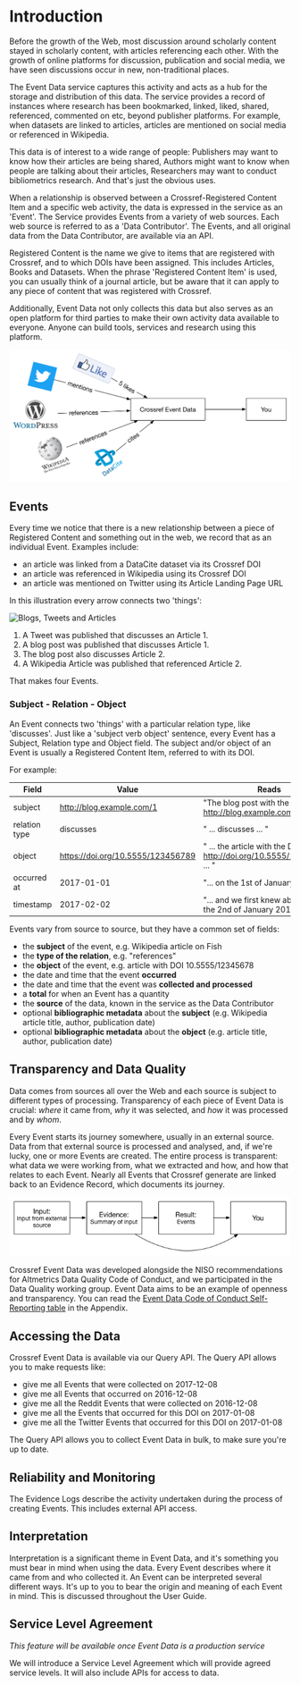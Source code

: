 # Introduction

Before the growth of the Web, most discussion around scholarly content stayed in scholarly content, with articles referencing each other. With the growth of online platforms for discussion, publication and social media, we have seen discussions occur in new, non-traditional places.

The Event Data service captures this activity and acts as a hub for the storage and distribution of this data. The service provides a record of instances where research has been bookmarked, linked, liked, shared, referenced, commented on etc, beyond publisher platforms. For example, when datasets are linked to articles, articles are mentioned on social media or referenced in Wikipedia.

This data is of interest to a wide range of people: Publishers may want to know how their articles are being shared, Authors might want to know when people are talking about their articles, Researchers may want to conduct bibliometrics research. And that's just the obvious uses.

When a relationship is observed between a Crossref-Registered Content Item and a specific web activity, the data is expressed in the service as an 'Event'. The Service provides Events from a variety of web sources. Each web source is referred to as a 'Data Contributor'. The Events, and all original data from the Data Contributor, are available via an API.

Registered Content is the name we give to items that are registered with Crossref, and to which DOIs have been assigned. This includes Articles, Books and Datasets. When the phrase 'Registered Content Item' is used, you can usually think of a journal article, but be aware that it can apply to any piece of content that was registered with Crossref.

Additionally, Event Data not only collects this data but also serves as an open platform for third parties to make their own activity data available to everyone. Anyone can build tools, services and research using this platform.

<img src='../images/overview.png' alt='Event Data Overview' class='img-responsive'>

## Events

Every time we notice that there is a new relationship between a piece of Registered Content and something out in the web, we record that as an individual Event. Examples include:

 - an article was linked from a DataCite dataset via its Crossref DOI
 - an article was referenced in Wikipedia using its Crossref DOI
 - an article was mentioned on Twitter using its Article Landing Page URL

In this illustration every arrow connects two 'things':

<img src='../images/overview-example.png' alt='Blogs, Tweets and Articles' class='img-responsive'>

1. A Tweet was published that discusses an Article 1.
2. A blog post was published that discusses Article 1.
3. The blog post also discusses Article 2.
4. A Wikipedia Article was published that referenced Article 2.

That makes four Events.

### Subject - Relation - Object

An Event connects two 'things' with a particular relation type, like 'discusses'. Just like a 'subject verb object' sentence, every Event has a Subject, Relation type and Object field. The subject and/or object of an Event is usually a Registered Content Item, referred to with its DOI.

For example:

| Field         | Value | Reads |
|---------------|-------|-------|
| subject       | http://blog.example.com/1 | "The blog post with the URL http://blog.example.com/1 ..." |
| relation type | discusses | " ... discusses ... " |
| object        | https://doi.org/10.5555/123456789 | " ... the article with the DOI http://doi.org/10.5555/123456789 ... " |
| occurred at   | 2017-01-01 | "... on the 1st of January 2017 ..." |
| timestamp     | 2017-02-02 | "... and we first knew about it on the 2nd of January 2017." |

Events vary from source to source, but they have a common set of fields:

 - the **subject** of the event, e.g. Wikipedia article on Fish
 - the **type of the relation**, e.g. "references"
 - the **object** of the event, e.g. article with DOI 10.5555/12345678
 - the date and time that the event **occurred**
 - the date and time that the event was **collected and processed**
 - a **total** for when an Event has a quantity
 - the **source** of the data, known in the service as the Data Contributor
 - optional **bibliographic metadata** about the **subject** (e.g. Wikipedia article title, author, publication date)
 - optional **bibliographic metadata** about the **object** (e.g. article title, author, publication date)

## Transparency and Data Quality

Data comes from sources all over the Web and each source is subject to different types of processing. Transparency of each piece of Event Data is crucial: *where* it came from, *why* it was selected, and *how* it was processed and by *whom*.

Every Event starts its journey somewhere, usually in an external source. Data from that external source is processed and analysed, and, if we're lucky, one or more Events are created. The entire process is transparent: what data we were working from, what we extracted and how, and how that relates to each Event. Nearly all Events that Crossref generate are linked back to an Evidence Record, which documents its journey.

<img src='../images/introduction-evidence-flow.png' alt='Event Data Evidence Flow' class='img-responsive'>

Crossref Event Data was developed alongside the NISO recommendations for Altmetrics Data Quality Code of Conduct, and we participated in the Data Quality working group. Event Data aims to be an example of openness and transparency. You can read the [Event Data Code of Conduct Self-Reporting table](app-niso.md) in the Appendix.

## Accessing the Data

Crossref Event Data is available via our Query API. The Query API allows you to make requests like:

 - give me all Events that were collected on 2017-12-08
 - give me all Events that occurred on 2016-12-08
 - give me all the Reddit Events that were collected on 2016-12-08
 - give me all the Events that occurred for this DOI on 2017-01-08
 - give me all the Twitter Events that occurred for this DOI on 2017-01-08

The Query API allows you to collect Event Data in bulk, to make sure you're up to date.

## Reliability and Monitoring

The Evidence Logs describe the activity undertaken during the process of creating Events. This includes external API access.

## Interpretation

Interpretation is a significant theme in Event Data, and it's something you must bear in mind when using the data. Every Event describes where it came from and who collected it. An Event can be interpreted several different ways. It's up to you to bear the origin and meaning of each Event in mind. This is discussed throughout the User Guide.

## Service Level Agreement

*This feature will be available once Event Data is a production service*

We will introduce a Service Level Agreement which will provide agreed service levels. It will also include APIs for access to data.
